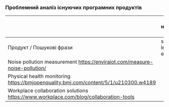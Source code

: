 ### Проблемний аналіз існуючих програмних продуктів ###
|   | рівень шуму навколишнього середовища|стан фізичного здоров'я |професійне спілкування |Тип ліцензії| Примітка |
|-------------|-------------|-------------|-------------|-------------|-------------|
|Продукт / Пошукові фрази             |software noise level in the environment             |software physical health            |professional communication software             |             |             |
| Noise pollution measurement https://enviraiot.com/measure-noise-pollution/ | | | |Free ||                            
| Рhysical health monitoring https://bmjopenquality.bmj.com/content/5/1/u210300.w4189 |             | | |Free | |
| Workplace collaboration solutions https://www.workplace.com/blog/collaboration-tools        |             |           |             | OpenSource            |          |

